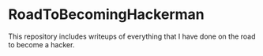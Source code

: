# RoadToBecomingHackerman
This repository includes writeups of everything that I have done on the road to become a hacker.
